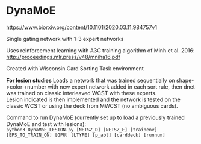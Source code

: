 # DynaMoE

https://www.biorxiv.org/content/10.1101/2020.03.11.984757v1

Single gating network with 1-3 expert networks

Uses reinforcement learning with A3C training algorithm of Minh et al. 2016: http://proceedings.mlr.press/v48/mniha16.pdf

Created with Wisconsin Card Sorting Task environment  

**For lesion studies**
Loads a network that was trained sequentially on shape->color->number with new expert network added in each sort rule, then dnet was trained on classic interleaved WCST with these experts.  
Lesion indicated is then implemented and the network is tested on the classic WCST or using the deck from MWCST (no ambiguous cards).

Command to run DynaMoE (currently set up to load a previously trained DynaMoE and test with lesions):  
`python3 DynaMoE_LESION.py [NETSZ_D] [NETSZ_E] [trainenv] [EPS_TO_TRAIN_ON] [GPU] [LTYPE] [p_abl] [carddeck] [runnum]`
